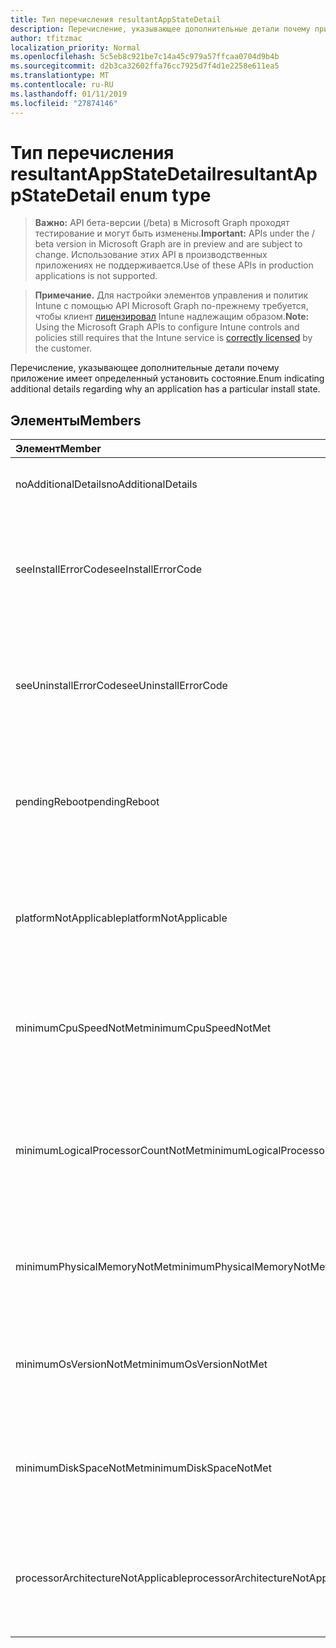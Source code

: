 ```yaml
---
title: Тип перечисления resultantAppStateDetail
description: Перечисление, указывающее дополнительные детали почему приложение имеет определенный установить состояние.
author: tfitzmac
localization_priority: Normal
ms.openlocfilehash: 5c5eb8c921be7c14a45c979a57ffcaa0704d9b4b
ms.sourcegitcommit: d2b3ca32602ffa76cc7925d7f4d1e2258e611ea5
ms.translationtype: MT
ms.contentlocale: ru-RU
ms.lasthandoff: 01/11/2019
ms.locfileid: "27874146"
---
```

# <a name="resultantappstatedetail-enum-type"></a><span data-ttu-id="9be60-103">Тип перечисления resultantAppStateDetail</span><span class="sxs-lookup"><span data-stu-id="9be60-103">resultantAppStateDetail enum type</span></span>

> <span data-ttu-id="9be60-104">**Важно:** API бета-версии (/beta) в Microsoft Graph проходят тестирование и могут быть изменены.</span><span class="sxs-lookup"><span data-stu-id="9be60-104">**Important:** APIs under the / beta version in Microsoft Graph are in preview and are subject to change.</span></span> <span data-ttu-id="9be60-105">Использование этих API в производственных приложениях не поддерживается.</span><span class="sxs-lookup"><span data-stu-id="9be60-105">Use of these APIs in production applications is not supported.</span></span>

> <span data-ttu-id="9be60-106">**Примечание.** Для настройки элементов управления и политик Intune с помощью API Microsoft Graph по-прежнему требуется, чтобы клиент [лицензировал](https://go.microsoft.com/fwlink/?linkid=839381) Intune надлежащим образом.</span><span class="sxs-lookup"><span data-stu-id="9be60-106">**Note:** Using the Microsoft Graph APIs to configure Intune controls and policies still requires that the Intune service is [correctly licensed](https://go.microsoft.com/fwlink/?linkid=839381) by the customer.</span></span>

<span data-ttu-id="9be60-107">Перечисление, указывающее дополнительные детали почему приложение имеет определенный установить состояние.</span><span class="sxs-lookup"><span data-stu-id="9be60-107">Enum indicating additional details regarding why an application has a particular install state.</span></span>
## <a name="members"></a><span data-ttu-id="9be60-108">Элементы</span><span class="sxs-lookup"><span data-stu-id="9be60-108">Members</span></span>
|<span data-ttu-id="9be60-109">Элемент</span><span class="sxs-lookup"><span data-stu-id="9be60-109">Member</span></span>|<span data-ttu-id="9be60-110">Значение</span><span class="sxs-lookup"><span data-stu-id="9be60-110">Value</span></span>|<span data-ttu-id="9be60-111">Описание</span><span class="sxs-lookup"><span data-stu-id="9be60-111">Description</span></span>|
|:---|:---|:---|
|<span data-ttu-id="9be60-112">noAdditionalDetails</span><span class="sxs-lookup"><span data-stu-id="9be60-112">noAdditionalDetails</span></span>|<span data-ttu-id="9be60-113">0</span><span class="sxs-lookup"><span data-stu-id="9be60-113">0</span></span>|<span data-ttu-id="9be60-114">Нет дополнительных сведений о доступны.</span><span class="sxs-lookup"><span data-stu-id="9be60-114">No additional details are available.</span></span>|
|<span data-ttu-id="9be60-115">seeInstallErrorCode</span><span class="sxs-lookup"><span data-stu-id="9be60-115">seeInstallErrorCode</span></span>|<span data-ttu-id="9be60-116">2000</span><span class="sxs-lookup"><span data-stu-id="9be60-116">2000</span></span>|<span data-ttu-id="9be60-117">Сбой при установке приложения.</span><span class="sxs-lookup"><span data-stu-id="9be60-117">Application failed to install.</span></span> <span data-ttu-id="9be60-118">Свойству код ошибки для получения дополнительных сведений см.</span><span class="sxs-lookup"><span data-stu-id="9be60-118">See error code property for more details.</span></span>|
|<span data-ttu-id="9be60-119">seeUninstallErrorCode</span><span class="sxs-lookup"><span data-stu-id="9be60-119">seeUninstallErrorCode</span></span>|<span data-ttu-id="9be60-120">4000</span><span class="sxs-lookup"><span data-stu-id="9be60-120">4000</span></span>|<span data-ttu-id="9be60-121">Не удалось удалить приложение.</span><span class="sxs-lookup"><span data-stu-id="9be60-121">Application failed to uninstall.</span></span> <span data-ttu-id="9be60-122">Свойству код ошибки для получения дополнительных сведений см.</span><span class="sxs-lookup"><span data-stu-id="9be60-122">See error code property for more details.</span></span>|
|<span data-ttu-id="9be60-123">pendingReboot</span><span class="sxs-lookup"><span data-stu-id="9be60-123">pendingReboot</span></span>|<span data-ttu-id="9be60-124">5000</span><span class="sxs-lookup"><span data-stu-id="9be60-124">5000</span></span>|<span data-ttu-id="9be60-125">Устройства необходимо перезагрузить компьютер для завершения установки приложения.</span><span class="sxs-lookup"><span data-stu-id="9be60-125">Device must be rebooted to complete installation of the application.</span></span>|
|<span data-ttu-id="9be60-126">platformNotApplicable</span><span class="sxs-lookup"><span data-stu-id="9be60-126">platformNotApplicable</span></span>|<span data-ttu-id="9be60-127">-1006</span><span class="sxs-lookup"><span data-stu-id="9be60-127">-1006</span></span>|<span data-ttu-id="9be60-128">Приложение не применяется к этой платформе.</span><span class="sxs-lookup"><span data-stu-id="9be60-128">Application is not applicable to this platform.</span></span> <span data-ttu-id="9be60-129">(например приложения для Android нацелено на IOS)</span><span class="sxs-lookup"><span data-stu-id="9be60-129">(e.g. Android app targeted to IOS)</span></span>|
|<span data-ttu-id="9be60-130">minimumCpuSpeedNotMet</span><span class="sxs-lookup"><span data-stu-id="9be60-130">minimumCpuSpeedNotMet</span></span>|<span data-ttu-id="9be60-131">-1005</span><span class="sxs-lookup"><span data-stu-id="9be60-131">-1005</span></span>|<span data-ttu-id="9be60-132">Скорость ЦП на целевом устройстве меньше, чем настроенные как минимум.</span><span class="sxs-lookup"><span data-stu-id="9be60-132">CPU speed on the target device is less than the configured minimum.</span></span>|
|<span data-ttu-id="9be60-133">minimumLogicalProcessorCountNotMet</span><span class="sxs-lookup"><span data-stu-id="9be60-133">minimumLogicalProcessorCountNotMet</span></span>|<span data-ttu-id="9be60-134">-1004</span><span class="sxs-lookup"><span data-stu-id="9be60-134">-1004</span></span>|<span data-ttu-id="9be60-135">Количество логических процессоров на целевом устройстве меньше, чем настроенные как минимум.</span><span class="sxs-lookup"><span data-stu-id="9be60-135">Count of logical processors on the target device is less than the configured minimum.</span></span>|
|<span data-ttu-id="9be60-136">minimumPhysicalMemoryNotMet</span><span class="sxs-lookup"><span data-stu-id="9be60-136">minimumPhysicalMemoryNotMet</span></span>|<span data-ttu-id="9be60-137">-1003</span><span class="sxs-lookup"><span data-stu-id="9be60-137">-1003</span></span>|<span data-ttu-id="9be60-138">Объем ОЗУ на целевом устройстве меньше, чем настроенные как минимум.</span><span class="sxs-lookup"><span data-stu-id="9be60-138">Amount of RAM on the target device is less than the configured minimum.</span></span>|
|<span data-ttu-id="9be60-139">minimumOsVersionNotMet</span><span class="sxs-lookup"><span data-stu-id="9be60-139">minimumOsVersionNotMet</span></span>|<span data-ttu-id="9be60-140">-1002</span><span class="sxs-lookup"><span data-stu-id="9be60-140">-1002</span></span>|<span data-ttu-id="9be60-141">Версия операционной системы на целевом устройстве меньше, чем настроенные как минимум.</span><span class="sxs-lookup"><span data-stu-id="9be60-141">OS version on the target device is less than the configured minimum.</span></span>|
|<span data-ttu-id="9be60-142">minimumDiskSpaceNotMet</span><span class="sxs-lookup"><span data-stu-id="9be60-142">minimumDiskSpaceNotMet</span></span>|<span data-ttu-id="9be60-143">-1001</span><span class="sxs-lookup"><span data-stu-id="9be60-143">-1001</span></span>|<span data-ttu-id="9be60-144">Объем свободного места на устройстве конечного меньше, чем настроенные как минимум.</span><span class="sxs-lookup"><span data-stu-id="9be60-144">Available disk space on the target device is less than the configured minimum.</span></span>|
|<span data-ttu-id="9be60-145">processorArchitectureNotApplicable</span><span class="sxs-lookup"><span data-stu-id="9be60-145">processorArchitectureNotApplicable</span></span>|<span data-ttu-id="9be60-146">-1000</span><span class="sxs-lookup"><span data-stu-id="9be60-146">-1000</span></span>|<span data-ttu-id="9be60-147">Архитектура устройство (например x86/amd64) не применимо для приложения.</span><span class="sxs-lookup"><span data-stu-id="9be60-147">Device architecture (e.g. x86/amd64) is not applicable for the application.</span></span>|





